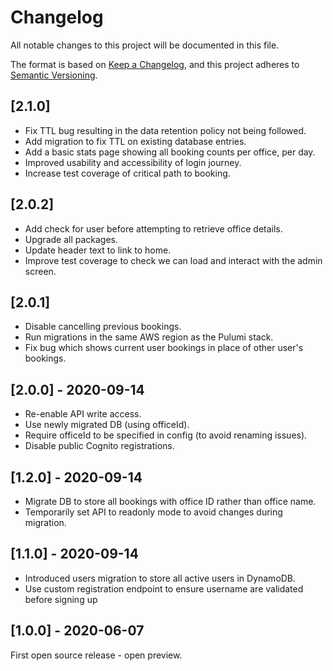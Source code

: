 # Changelog

All notable changes to this project will be documented in this file.

The format is based on [Keep a Changelog](https://keepachangelog.com/en/1.0.0/),
and this project adheres to [Semantic Versioning](https://semver.org/spec/v2.0.0.html).

## [2.1.0]

- Fix TTL bug resulting in the data retention policy not being followed.
- Add migration to fix TTL on existing database entries.
- Add a basic stats page showing all booking counts per office, per day.
- Improved usability and accessibility of login journey.
- Increase test coverage of critical path to booking.

## [2.0.2]

- Add check for user before attempting to retrieve office details.
- Upgrade all packages.
- Update header text to link to home.
- Improve test coverage to check we can load and interact with the admin screen.

## [2.0.1]

- Disable cancelling previous bookings.
- Run migrations in the same AWS region as the Pulumi stack.
- Fix bug which shows current user bookings in place of other user's bookings.

## [2.0.0] - 2020-09-14

- Re-enable API write access.
- Use newly migrated DB (using officeId).
- Require officeId to be specified in config (to avoid renaming issues).
- Disable public Cognito registrations.

## [1.2.0] - 2020-09-14

- Migrate DB to store all bookings with office ID rather than office name.
- Temporarily set API to readonly mode to avoid changes during migration.

## [1.1.0] - 2020-09-14

- Introduced users migration to store all active users in DynamoDB.
- Use custom registration endpoint to ensure username are validated before signing up

## [1.0.0] - 2020-06-07

First open source release - open preview.
